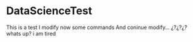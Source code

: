 # DataScienceTest
This is a test
I modify now some commands
And coninue modify…
¿?¿?¿?whats up?
i am tired
